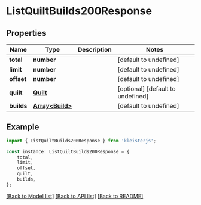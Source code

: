 # ListQuiltBuilds200Response


## Properties

Name | Type | Description | Notes
------------ | ------------- | ------------- | -------------
**total** | **number** |  | [default to undefined]
**limit** | **number** |  | [default to undefined]
**offset** | **number** |  | [default to undefined]
**quilt** | [**Quilt**](Quilt.md) |  | [optional] [default to undefined]
**builds** | [**Array&lt;Build&gt;**](Build.md) |  | [default to undefined]

## Example

```typescript
import { ListQuiltBuilds200Response } from 'kleisterjs';

const instance: ListQuiltBuilds200Response = {
    total,
    limit,
    offset,
    quilt,
    builds,
};
```

[[Back to Model list]](../README.md#documentation-for-models) [[Back to API list]](../README.md#documentation-for-api-endpoints) [[Back to README]](../README.md)
